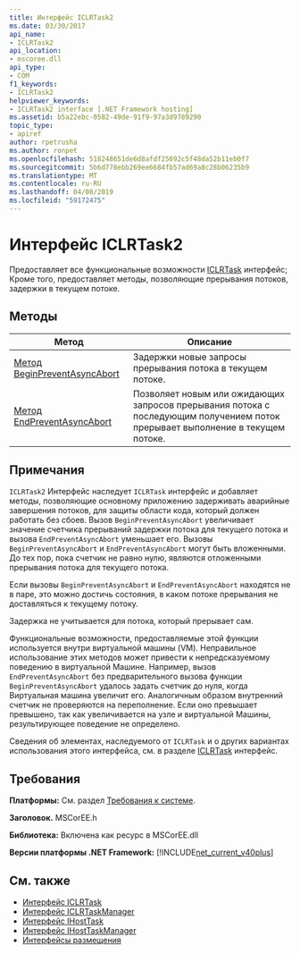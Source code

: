 ```yaml
---
title: Интерфейс ICLRTask2
ms.date: 03/30/2017
api_name:
- ICLRTask2
api_location:
- mscoree.dll
api_type:
- COM
f1_keywords:
- ICLRTask2
helpviewer_keywords:
- ICLRTask2 interface [.NET Framework hosting]
ms.assetid: b5a22ebc-0582-49de-91f9-97a3d9789290
topic_type:
- apiref
author: rpetrusha
ms.author: ronpet
ms.openlocfilehash: 518248651de6d8afdf25692c5f48da52b11eb0f7
ms.sourcegitcommit: 5b6d778ebb269ee6684fb57ad69a8c28b06235b9
ms.translationtype: MT
ms.contentlocale: ru-RU
ms.lasthandoff: 04/08/2019
ms.locfileid: "59172475"
---
```

# <a name="iclrtask2-interface"></a>Интерфейс ICLRTask2
Предоставляет все функциональные возможности [ICLRTask](../../../../docs/framework/unmanaged-api/hosting/iclrtask-interface.md) интерфейс; Кроме того, предоставляет методы, позволяющие прерывания потоков, задержки в текущем потоке.  
  
## <a name="methods"></a>Методы  
  
|Метод|Описание|  
|------------|-----------------|  
|[Метод BeginPreventAsyncAbort](../../../../docs/framework/unmanaged-api/hosting/iclrtask2-beginpreventasyncabort-method.md)|Задержки новые запросы прерывания потока в текущем потоке.|  
|[Метод EndPreventAsyncAbort](../../../../docs/framework/unmanaged-api/hosting/iclrtask2-endpreventasyncabort-method.md)|Позволяет новым или ожидающих запросов прерывания потока с последующим получением поток прерывает выполнение в текущем потоке.|  
  
## <a name="remarks"></a>Примечания  
 `ICLRTask2` Интерфейс наследует `ICLRTask` интерфейс и добавляет методы, позволяющие основному приложению задерживать аварийные завершения потоков, для защиты области кода, который должен работать без сбоев. Вызов `BeginPreventAsyncAbort` увеличивает значение счетчика прерываний задержки потока для текущего потока и вызова `EndPreventAsyncAbort` уменьшает его. Вызовы `BeginPreventAsyncAbort` и `EndPreventAsyncAbort` могут быть вложенными. До тех пор, пока счетчик не равно нулю, являются отложенными прерывания потока для текущего потока.  
  
 Если вызовы `BeginPreventAsyncAbort` и `EndPreventAsyncAbort` находятся не в паре, это можно достичь состояния, в каком потоке прерывания не доставляться к текущему потоку.  
  
 Задержка не учитывается для потока, который прерывает сам.  
  
 Функциональные возможности, предоставляемые этой функции используется внутри виртуальной машины (VM). Неправильное использование этих методов может привести к непредсказуемому поведению в виртуальной Машине. Например, вызов `EndPreventAsyncAbort` без предварительного вызова функции `BeginPreventAsyncAbort` удалось задать счетчик до нуля, когда Виртуальная машина увеличит его. Аналогичным образом внутренний счетчик не проверяются на переполнение. Если оно превышает превышено, так как увеличивается на узле и виртуальной Машины, результирующее поведение не определено.  
  
 Сведения об элементах, наследуемого от `ICLRTask` и о других вариантах использования этого интерфейса, см. в разделе [ICLRTask](../../../../docs/framework/unmanaged-api/hosting/iclrtask-interface.md) интерфейс.  
  
## <a name="requirements"></a>Требования  
 **Платформы:** См. раздел [Требования к системе](../../../../docs/framework/get-started/system-requirements.md).  
  
 **Заголовок.** MSCorEE.h  
  
 **Библиотека:** Включена как ресурс в MSCorEE.dll  
  
 **Версии платформы .NET Framework:** [!INCLUDE[net_current_v40plus](../../../../includes/net-current-v40plus-md.md)]  
  
## <a name="see-also"></a>См. также

- [Интерфейс ICLRTask](../../../../docs/framework/unmanaged-api/hosting/iclrtask-interface.md)
- [Интерфейс ICLRTaskManager](../../../../docs/framework/unmanaged-api/hosting/iclrtaskmanager-interface.md)
- [Интерфейс IHostTask](../../../../docs/framework/unmanaged-api/hosting/ihosttask-interface.md)
- [Интерфейс IHostTaskManager](../../../../docs/framework/unmanaged-api/hosting/ihosttaskmanager-interface.md)
- [Интерфейсы размещения](../../../../docs/framework/unmanaged-api/hosting/hosting-interfaces.md)
